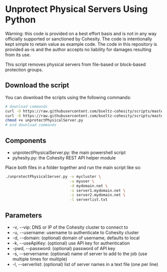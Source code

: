 # Unprotect Physical Servers Using Python

Warning: this code is provided on a best effort basis and is not in any way officially supported or sanctioned by Cohesity. The code is intentionally kept simple to retain value as example code. The code in this repository is provided as-is and the author accepts no liability for damages resulting from its use.

This script removes physical servers from file-based or block-based protection groups.

## Download the script

You can download the scripts using the following commands:

```bash
# download commands
curl -O https://raw.githubusercontent.com/bseltz-cohesity/scripts/master/python/unprotectPhysicalServer/unprotectPhysicalServer.py
curl -O https://raw.githubusercontent.com/bseltz-cohesity/scripts/master/python/pyhesity.py
chmod +x unprotectPhysicalServer.py
# end download commands
```

## Components

* unprotectPhysicalServer.py: the main powershell script
* pyhesity.py: the Cohesity REST API helper module

Place both files in a folder together and run the main script like so:

```bash
./unprotectPhysicalServer.py -v mycluster \
                             -u myuser \
                             -d mydomain.net \
                             -s server1.mydomain.net \
                             -s server2.mydomain.net \
                             -l serverlist.txt
```

## Parameters

* -v, --vip: DNS or IP of the Cohesity cluster to connect to
* -u, --username: username to authenticate to Cohesity cluster
* -d, --domain: (optional) domain of username, defaults to local
* -k, --useApiKey: (optional) use API key for authentication
* -pwd, --password: (optional) password of API key
* -s, --servername: (optional) name of server to add to the job (use multiple times for multiple)
* -l, --serverlist: (optional) list of server names in a text file (one per line)
